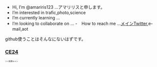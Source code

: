 -  Hi, I’m @amariris123 ...アマリリスと申します。
-  I’m interested in trafic,photo,science
-  I’m currently learning ...
-  I’m looking to collaborate on ...
-　How to reach me ...<a href="https://twitter.com/Tokyos_left_han">メインTwitter</a>,e-mail,aot

github使うことはそんなにないはずです。
<!---
amariris123/amariris123 is a ✨ special ✨ repository because its `README.md` (this file) appears on your GitHub profile.
You can click the Preview link to take a look at your changes.
--->


<h3><a href="https://x.com/tc5826";>CE24</a></h3>
<p><span style="font-size: 6px">ツイ廃蒲キャン</span></p>
